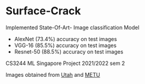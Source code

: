 # Surface-Crack

Implemented State-Of-Art- Image classification Model 
 - AlexNet (73.4%) accuracy on test images
 - VGG-16 (85.5%) accuracy on test images
 - Resnet-50 (88.5%) accuracy on test images

 CS3244 ML Singapore Project 2021/2022 sem 2

Images obtained from [Utah](https://digitalcommons.usu.edu/all_datasets/48/) and [METU](https://data.mendeley.com/datasets/5y9wdsg2zt/2)
